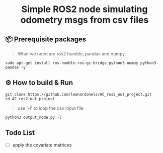 <div align="center">
    <h1>Simple ROS2 node simulating odometry msgs from csv files</h1>
</div>

## :package: Prerequisite packages
> What we need are ros2 humble, pandas and numpy.

```commandline
sudo apt-get install ros-humble-ros-gz-bridge python3-numpy python3-pandas -y
```
## :gear: How to build & Run
```commandline
git clone https://github.com/leonardonels/AC_ros2_out_project.git
cd AC_ros2_out_project
```
> use '-l' to loop the csv input file
```commandline
python3 output_node.py -l
```

## Todo List

- [ ]  apply the covariate matrices

